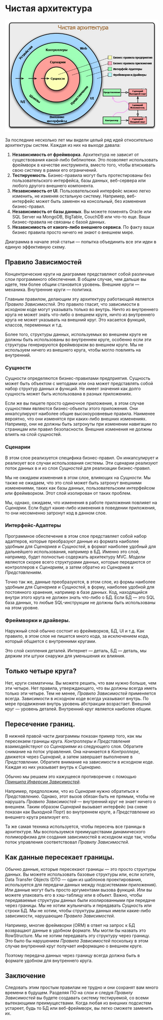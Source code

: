 # Чистая архитектура

![image info](./img_1.png)

За последние несколько лет мы видели целый ряд идей относительно архитектуры систем. Каждая из них на выходе давала:

1.  **Независимость от фреймворка**. Архитектура не зависит от существования какой-либо библиотеки. Это позволяет использовать фреймворк в качестве инструмента, вместо того, чтобы втискивать свою систему в рамки его ограничений.
2.  **Тестируемость**. Бизнес-правила могут быть протестированы без пользовательского интерфейса, базы данных, веб-сервера или любого другого внешнего компонента.
3.  **Независимоcть от UI**. Пользовательский интерфейс можно легко изменить, не изменяя остальную систему. Например, веб-интерфейс может быть заменен на консольный, без изменения бизнес-правил.
4.  **Независимоcть от базы данных**. Вы можете поменять Oracle или SQL Server на MongoDB, BigTable, CouchDB или что-то еще. Ваши бизнес-правила не связаны с базой данных.
5.  **Независимость от какого-либо внешнего сервиса**. По факту ваши бизнес правила просто ничего не знают о внешнем мире.

Диаграмма в начале этой статьи — попытка объединить все эти идеи в единую эффективную схему.

## Правило Зависимостей

Концентрические круги на диаграмме представляют собой различные слои программного обеспечения. В общем случае, чем дальше вы идете, тем более общим становится уровень. Внешние круги — механика. Внутренние круги — политика.

Главным правилом, делающим эту архитектуру работающей является _Правило Зависимостей_. Это правило гласит, что зависимости в исходном коде могут указывать только во внутрь. Ничто из внутреннего круга не может знать что-либо о внешнем круге, ничто из внутреннего круга не может указывать на внешний круг. Это касается функций, классов, переменных и т.д.

Более того, структуры данных, используемых во внешнем круге не должны быть использованы во внутреннем круге, особенно если эти структуры генерируются фреймворком во внешнем круге. Мы не используем ничего из внешнего круга, чтобы могло повлиять на внутренний.

### Сущности

Сущности определяются бизнес-правилами предприятия. Сущность может быть объектом с методами или она может представлять собой набор структур данных и функций. Не имеет значения как долго сущность может быть использована в разных приложениях.

Если же вы пишете просто одиночное приложение, в этом случае сущностями являются бизнес-объекты этого приложения. Они инкапсулируют наиболее общие высокоуровневые правила. Наименее вероятно, что они изменятся при каких-либо внешних изменениях. Например, они не должны быть затронуты при изменении навигации по страницам или правил безопасности. Внешние изменения не должны влиять на слой сущностей.

### Сценарии

В этом слое реализуется специфика бизнес-правил. Он инкапсулирует и реализует все случаи использования системы. Эти сценарии реализуют поток данных в и из слоя _Cущностей_ для реализации бизнес-правил.

Мы не ожидаем изменения в этом слое, влияющих на _Cущности_. Мы также не ожидаем, что это слой может быть затронут внешними изменениями, таких как базы данных, пользовательским интерфейсом или фреймворком. Этот слой изолирован от таких проблем.

Мы, однако, ожидаем, что изменения в работе приложения повлияет на _Cценарии_. Если будут какие-либо изменения в поведении приложения, то они несомненно затронут код в данном слое.


### Интерфейс-Адаптеры

Программное обеспечение в этом слое представляет собой набор адаптеров, которые преобразуют данные из формата наиболее удобным для _Сценариев_ и _Сущностей_, в формат наиболее удобный для дальнейшего использования, например в БД. Именно это слой, например, будет полностью содержать архитектуру MVC. _Модели_ являются скорее всего структурами данных, которые передаются от контроллеров к _Сценариям_, а затем обратно из _Сценариев_ к _Представлениям_.

Точно так же, данные преобразуются, в этом слое, из формы наиболее удобным для _Сценариев_ и _Сущностей_, в форму, наиболее удобной для постоянного хранения, например в базе данных. Код, находящийся внутри этого круга не должен знать что-либо о БД. Если БД — это SQL база данных, то любые SQL-инструкции не должны быть использованы на этом уровне.


### Фреймворки и драйверы.

Наружный слой обычно состоит из фреймворков, БД, UI и т.д. Как правило, в этом слое не пишется много кода, за исключением кода, который общается с внутренними кругами.

Это слой скопления деталей. Интернет — деталь, БД — деталь, мы держим эти штуки снаружи для уменьшения их влияния.

## Только четыре круга?

Нет, круги схематичны. Вы можете решить, что вам нужно больше, чем эти четыре. Нет правила, утверждающего, что вы должны всегда иметь только эти четыре. Тем не менее, _Правило Зависимостей_ применяется всегда. Зависимости в исходном коде всегда указывают внутрь. По мере продвижения внутрь уровень абстракции возрастает. Внешний круг — уровень деталей. Внутренний круг является наиболее общим.

## Пересечение границ.

В нижней правой части диаграммы показан пример того, как мы пересекаем границы круга. _Контроллеры_ и _Представления_ взаимодействуют со _Сценариями_ из следующего слоя. Обратите снимание на поток управления. Она начинается в _Контроллере_, движется через _Сценарий_, а затем завершает выполнение в _Представлении_. Обратите внимание на зависимости в исходном коде. Каждая из них указывает внутрь к _Сценарию_.

Обычно мы решаем это кажущееся противоречие с помощью _[Принципа Инверсии Зависимостей](https://ru.wikipedia.org/wiki/%D0%9F%D1%80%D0%B8%D0%BD%D1%86%D0%B8%D0%BF_%D0%B8%D0%BD%D0%B2%D0%B5%D1%80%D1%81%D0%B8%D0%B8_%D0%B7%D0%B0%D0%B2%D0%B8%D1%81%D0%B8%D0%BC%D0%BE%D1%81%D1%82%D0%B5%D0%B9)_.

Например, предположим, что из _Сценария_ нужно обратиться к _Представлению_. Однако, этот вызов обязан быть не прямым, чтобы не нарушать _Правило Зависимостей_ — внутренний круг не знает ничего о внешнем. Таким образом _Сценарий_ вызывает интерфейс (на схеме показан как Выходной Порт) во внутреннем круге, а _Представление_ из внешнего круга реализует его.

Та же самая техника используется, чтобы пересечь все границы в архитектуре. Мы воспользуемся преимуществами динамического полиморфизма для создания зависимостей в исходном коде так, чтобы поток управления соответствовал _Правилу Зависимостей_.

## Как данные пересекает границы.

Обычно данные, которые пересекают границы — это просто структуры данных. Вы можете использовать базовые структуры или, если хотите, Data Transfer Objects (DTO — один из шаблонов проектирования, используется для передачи данных между подсистемами приложения). Или данные могут быть просто аргументами вызова функций. Или вы можете упаковать его в хэш-таблицу или в объект. Важно, чтобы передаваемые структуры данных были изолированными при передаче через границы. Мы не хотим жульничать и передавать _Сущность_ или строки БД. Мы не хотим, чтобы структуры данных имели какие-либо зависимости, нарушающие _Правило Зависимостей_.

Например, многие фреймворки (ORM) в ответ на запрос к БД возвращают данные в удобном формате. Мы могли бы назвать это RowStructure. Мы не хотим передавать эту структуру через границу. Это было бы нарушением _Правила Зависимостей_ поскольку в этом случае внутренний круг получает информацию о внешнем круге.

Поэтому передача данных через границу всегда должна быть в формате удобном для внутреннего круга.

## Заключение

Следовать этим простым правилам не трудно и они сохранят вам много времени в будущем. Разделяя ПО на слои и следуя _Правилу Зависимостей_ вы будете создавать систему тестируемой, со всеми вытекающими преимуществами. Когда любая из внешних подсистем устареет, будь то БД или веб-фреймворк, вы легко сможете заменить их.
